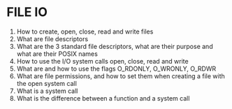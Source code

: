 # FILE IO

1. How to create, open, close, read and write files
2. What are file descriptors
3. What are the 3 standard file descriptors, what are their purpose and what are their POSIX names
4. How to use the I/O system calls open, close, read and write
5. What are and how to use the flags O_RDONLY, O_WRONLY, O_RDWR
6. What are file permissions, and how to set them when creating a file with the open system call
7. What is a system call
8. What is the difference between a function and a system call
